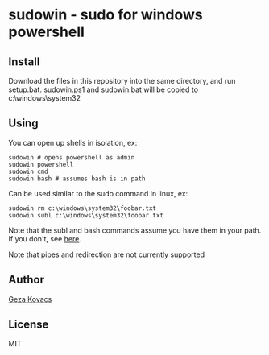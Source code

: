 # sudowin - sudo for windows powershell

## Install

Download the files in this repository into the same directory, and run setup.bat. sudowin.ps1 and sudowin.bat will be copied to c:\windows\system32

## Using

You can open up shells in isolation, ex:

    sudowin # opens powershell as admin
    sudowin powershell
    sudowin cmd
    sudowin bash # assumes bash is in path

Can be used similar to the sudo command in linux, ex:

    sudowin rm c:\windows\system32\foobar.txt
    sudowin subl c:\windows\system32\foobar.txt

Note that the subl and bash commands assume you have them in your path. If you don't, see [here](https://github.com/gkovacs/add_utils_to_windows_path).

Note that pipes and redirection are not currently supported

## Author

[Geza Kovacs](https://github.com/gkovacs)

## License

MIT